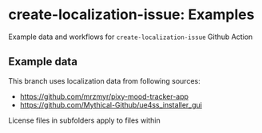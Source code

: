 # create-localization-issue: Examples
Example data and workflows for `create-localization-issue` Github Action

## Example data
This branch uses localization data from following sources:

- https://github.com/mrzmyr/pixy-mood-tracker-app
- https://github.com/Mythical-Github/ue4ss_installer_gui

License files in subfolders apply to files within